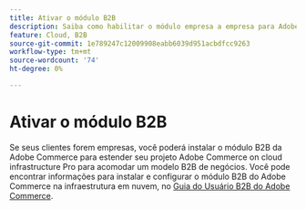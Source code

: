 ```yaml
---
title: Ativar o módulo B2B
description: Saiba como habilitar o módulo empresa a empresa para Adobe Commerce na infraestrutura em nuvem.
feature: Cloud, B2B
source-git-commit: 1e789247c12009908eabb6039d951acbdfcc9263
workflow-type: tm+mt
source-wordcount: '74'
ht-degree: 0%

---
```


# Ativar o módulo B2B

Se seus clientes forem empresas, você poderá instalar o módulo B2B da Adobe Commerce para estender seu projeto Adobe Commerce on cloud infrastructure Pro para acomodar um modelo B2B de negócios. Você pode encontrar informações para instalar e configurar o módulo B2B do Adobe Commerce na infraestrutura em nuvem, no [Guia do Usuário B2B do Adobe Commerce](https://experienceleague.adobe.com/docs/commerce-admin/b2b/guide-overview.html).

